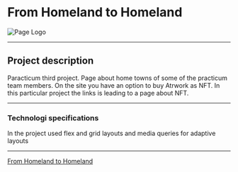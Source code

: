# From Homeland to Homeland

![Page Logo](/assets/images/logo.svg) 


***


## Project description

Paracticum third project. Page about home towns of some of the practicum team members. 
On the site you have an option to buy Atrwork as NFT. In this particular project the links is leading to a page about NFT.

---

###  Technologi specifications

In the project used flex and grid layouts and media queries for adaptive layouts

---

[From Homeland to Homeland](https://arrakturil.github.io/From_homeland_to_homeland/)
